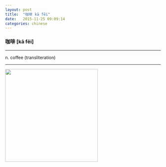 ```yaml
---
layout: post
title:  "咖啡 kā fēi"
date:   2015-11-25 09:09:14
categories: chinese
---
```

### 咖啡 [kā fēi]
-----------

n. coffee (transliteration)

-----------

<img width='300' src="/wombats-learning/images/kafei.jpg"/>

